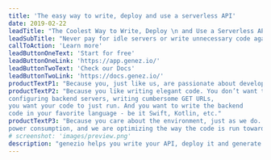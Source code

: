```yaml
---
title: 'The easy way to write, deploy and use a serverless API'
date: 2019-02-22
leadTitle: "The Coolest Way to Write, Deploy \n and Use a Serverless API." #"Write and deploy backend code seamlessly!"
leadSubTitle: "Never pay for idle servers or write unnecessary code again. Happy hacking!" #'Simple backend functions for web and mobile developers. Happy hacking!'
callToAction: 'Learn more'
leadButtonOneText: 'Start for free'
leadButtonOneLink: 'https://app.genez.io/'
leadButtonTwoText: 'Check our Docs'
leadButtonTwoLink: 'https://docs.genez.io/'
productTextP1: "Because you, just like us, are passionate about developing new apps, new features. You want to bring them to your users as fast as possible. You want to focus on your code, develop, debug, release and iterate fast."
productTextP2: "Because you like writing elegant code. You don’t want to lose time 
configuring backend servers, writing cumbersome GET URLs, 
you want your code to just run. And you want to write the backend 
code in your favorite language - be it Swift, Kotlin, etc."
productTextP3: "Because you care about the environment, just as we do.  We are passionate about 
power consumption, and we are optimizing the way the code is run towards our goal of zero overhead, fastest cold start delay, best CPU and memory resource allocation."
# screenshot: 'images/preview.png'
description: "genezio helps you write your API, deploy it and generate the SDK for easy integration in your website/mobile app."
---
```

